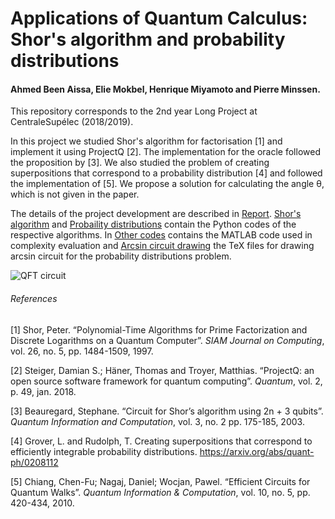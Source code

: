 # Applications of Quantum Calculus: Shor's algorithm and probability distributions

#### Ahmed Been Aissa, Elie Mokbel, Henrique Miyamoto and Pierre Minssen.

This repository corresponds to the 2nd year Long Project at CentraleSupélec (2018/2019).

In this project we studied Shor's algorithm for factorisation [1] and implement it using ProjectQ [2]. The implementation for the oracle followed the proposition by [3]. We also studied the problem  of creating superpositions that correspond to a probability distribution [4] and followed the implementation of [5]. We propose a solution for calculating the angle θ, which is not given in the paper.

The details of the project development are described in [Report](https://github.com/miyamotohk/quantum-calculus/tree/master/Report). [Shor's algorithm](https://github.com/miyamotohk/quantum-calculus/tree/master/Shor's%20algorithm) and [Probaility distributions](https://github.com/miyamotohk/quantum-calculus/tree/master/Probability%20distributions) contain the Python codes of the respective algorithms. In [Other codes](https://github.com/miyamotohk/quantum-calculus/tree/master/Other%20codes) contains the MATLAB code used in complexity evaluation and [Arcsin circuit drawing](https://github.com/miyamotohk/quantum-calculus/tree/master/Arcsin%20circuit%20drawing) the TeX files for drawing arcsin circuit for the probability distributions problem.

![QFT circuit](https://github.com/miyamotohk/quantum-calculus/blob/master/Report/Figures/generated-qft.png)

###### References

[1] Shor, Peter. “Polynomial-Time Algorithms for Prime Factorization and Discrete Logarithms on a Quantum Computer”. _SIAM Journal on Computing_, vol. 26, no. 5, pp. 1484-1509, 1997.

[2] Steiger, Damian S.; Häner, Thomas and Troyer, Matthias. “ProjectQ: an open source software framework for quantum computing”. _Quantum_, vol. 2, p. 49, jan. 2018.

[3] Beauregard, Stephane. “Circuit for Shor’s algorithm using 2n + 3 qubits”. _Quantum Information and Computation_, vol. 3, no. 2 pp. 175-185, 2003.

[4] Grover, L. and Rudolph, T. Creating superpositions that correspond to efficiently integrable probability distributions. https://arxiv.org/abs/quant-ph/0208112

[5] Chiang, Chen-Fu; Nagaj, Daniel; Wocjan, Pawel. “Efficient Circuits for Quantum Walks”. _Quantum Information & Computation_, vol. 10, no. 5, pp. 420-434, 2010.
